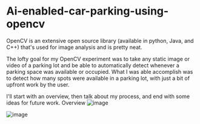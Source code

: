 # Ai-enabled-car-parking-using-opencv
OpenCV is an extensive open source library (available in python, Java, and C++) that's used for image analysis and is pretty neat.

The lofty goal for my OpenCV experiment was to take any static image or video of a parking lot and be able to automatically detect whenever a parking space was available or occupied.
What I was able accomplish was to detect how many spots were available in a parking lot, with just a bit of upfront work by the user.

I'll start with an overview, then talk about my process, and end with some ideas for future work.
Overview
![image](https://github.com/Vamsi59/Ai-enabled-car-parking-using-opencv/assets/94848154/e7e1e637-7ff8-45fe-b877-6cf477dca426)

![image](https://github.com/Vamsi59/Ai-enabled-car-parking-using-opencv/assets/94848154/be51b85f-78fc-4202-a107-116b8333f728)
